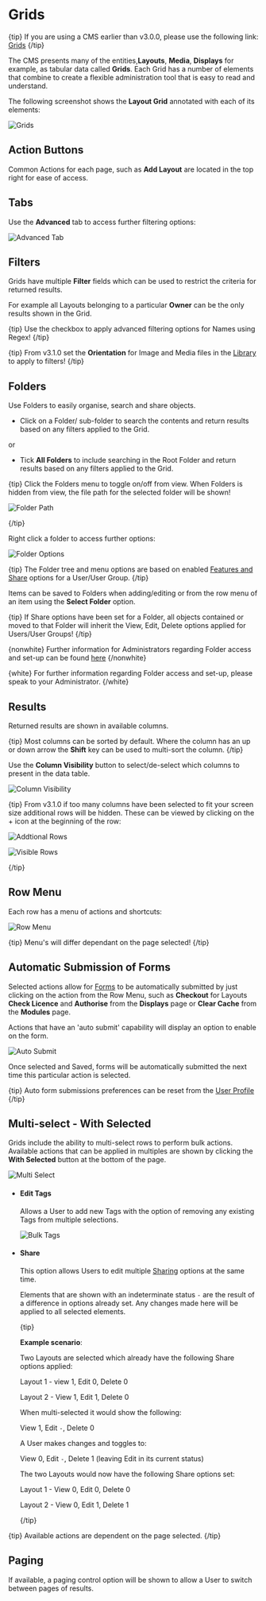 <!--toc=tour-->

# Grids 

{tip}
If you are using a CMS earlier than v3.0.0, please use the following link: [Grids](tour_grids_2.html)
{/tip}

The CMS presents many of the entities,**Layouts**, **Media**, **Displays** for example, as tabular data called **Grids**. Each Grid has a number of elements that combine to create a flexible administration tool that is easy to read and understand.

The following screenshot shows the **Layout Grid** annotated with each of its elements:

![Grids](img/v3_tour_grids.png)

## Action Buttons

Common Actions for each page, such as **Add Layout** are located in the top right for ease of access.

## Tabs

Use the **Advanced** tab to access further filtering options:

![Advanced Tab](img/v3.1_tour_grids_advanced.png)

## Filters

Grids have multiple **Filter** fields which can be used to restrict the criteria for returned results.

For example all Layouts belonging to a particular **Owner** can be the only results shown in the Grid.

{tip}
Use the checkbox to apply advanced filtering options for Names using Regex!
{/tip}

{tip}
From v3.1.0 set the **Orientation** for Image and Media files in the [Library](media_library.html) to apply to filters!
{/tip}

## Folders

Use Folders to easily organise, search and share objects.

- Click on a Folder/ sub-folder to search the contents and return results based on any filters applied to the Grid.

or

- Tick **All Folders** to include searching in the Root Folder and return results based on any filters applied to the Grid.

{tip}
Click the Folders menu to toggle on/off from view.  When Folders is hidden from view, the file path for the selected folder will be shown!

![Folder Path](img/v3_tour_folder_path.png)

{/tip}

Right click a folder to access further options:

![Folder Options](img/v3_tour_folder_options.png)

{tip}
The Folder tree and menu options are based on enabled [Features and Share](users_features_and_sharing.html) options for a User/User Group.
{/tip}

Items can be saved to Folders when adding/editing or from the row menu of an item using the **Select Folder** option.

{tip}
If Share options have been set for a Folder, all objects contained or moved to that Folder will inherit the View, Edit, Delete options applied for Users/User Groups!
{/tip}

{nonwhite}
Further information for Administrators regarding Folder access and set-up can be found [here](https://xibo.org.uk/docs/setup/folders-administration)
{/nonwhite}

{white}
For further information regarding Folder access and set-up, please speak to your Administrator.
{/white}

## Results 

Returned results are shown in available columns. 

{tip}
Most columns can be sorted by default. Where the column has an up or down arrow the **Shift** key can be used to multi-sort the column.
{/tip}

Use the **Column Visibility** button to select/de-select which columns to present in the data table.

![Column Visibility](img/v3_tour_column_visibility.png)

{tip}
From v3.1.0 if too many columns have been selected to fit your screen size additional rows will be hidden. These can be viewed by clicking on the + icon at the beginning of the row:

![Addtional Rows](img/v3.1_tour_grids_addtional_rows.png)

![Visible Rows](img/v3.1_tour_grids_visible_rows.png)

{/tip}



## Row Menu

Each row has a menu of actions and shortcuts:

![Row Menu](img/v3_tour_grids_row_menu.png)

{tip}
Menu's will differ dependant on the page selected!
{/tip}

## Automatic Submission of Forms

Selected actions allow for [Forms](tour_forms.html) to be automatically submitted by just clicking on the action from the Row Menu, such as **Checkout** for Layouts **Check Licence** and **Authorise** from the **Displays** page or **Clear Cache** from the **Modules** page. 

Actions that have an 'auto submit' capability will display an option to enable on the form.

![Auto Submit](img/v3_tour_auto_checkout.png)

Once selected and Saved, forms will be automatically submitted the next time this particular action is selected.

{tip}
Auto form submissions preferences can be reset from the [User Profile](tour_user_profile.html)
{/tip}

## Multi-select - With Selected

Grids include the ability to multi-select rows to perform bulk actions. Available actions that can be applied in multiples are shown by clicking the **With Selected** button at the bottom of the page. 

![Multi Select](img/v3_tour_multi_select.png)

- #### Edit Tags

  Allows a User to add new Tags with the option of removing any existing Tags from multiple selections.

  ![Bulk Tags](img/v3_tour_tags.png)

- #### Share

  This option allows Users to edit multiple [Sharing](users_features_and_sharing.html) options at the same time. 

  Elements that are shown with an indeterminate status `-` are the result of a difference in options already set. Any changes made here will be applied to all selected elements.

  {tip}

  **Example scenario**:

  Two Layouts are selected which already have the following Share options applied:

  Layout 1 - view 1, Edit 0, Delete 0

  Layout 2 - View 1, Edit 1, Delete 0

  When multi-selected it would show the following:

  View 1, Edit `-`, Delete 0

  A User makes changes and toggles to:

  View 0, Edit `-`, Delete 1 (leaving Edit in its current status)

  The two Layouts would now have the following Share options set:

  Layout 1 - View 0, Edit 0, Delete 0

  Layout 2 - View 0, Edit 1, Delete 1
  
  {/tip}

{tip}
Available actions are dependent on the page selected.
{/tip}

## Paging

If available, a paging control option will be shown to allow a User to switch between pages of results.


